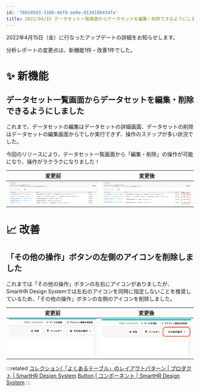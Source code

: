 ```yaml
---
id: '78010503-310b-4bf0-ae0e-013d189434fe'
title: 2022/04/15 データセット一覧画面からデータセットを編集・削除できるようにしました 他1件
---
```

2022年4月15日（金）に行なったアップデートの詳細をお知らせします。

分析レポートの変更点は、新機能1件・改善1件でした。

# ✨ 新機能

## データセット一覧画面からデータセットを編集・削除できるようにしました

これまで、データセットの編集はデータセットの詳細画面、データセットの削除はデータセットの編集画面からでしか実行できず、操作のステップが多い状況でした。

今回のリリースにより、データセット一覧画面から「編集・削除」の操作が可能になり、操作がラクラクになりました！

| **変更前** | **変更後** |
| --- | --- |
| ![](./before-1.png) | ![](./after-1.png) |

# 📈 改善

## 「その他の操作」ボタンの左側のアイコンを削除しました

これまでは「その他の操作」ボタンの左右にアイコンがありましたが、SmartHR Design Systemでは左右のアイコンを同時に指定しないことを推奨しているため、「その他の操作」ボタンの左側のアイコンを削除しました。

| **変更前** | **変更後** |
| --- | --- |
| ![](./before-2.png) | ![](./after-2.png) |

:::related
[コレクション/「よくあるテーブル」のレイアウトパターン | プロダクト | SmartHR Design System](https://smarthr.design/products/design-guide/smarthr-table/)
[Button | コンポーネント | SmartHR Design System](https://smarthr.design/products/components/button/#h3-6)
:::
